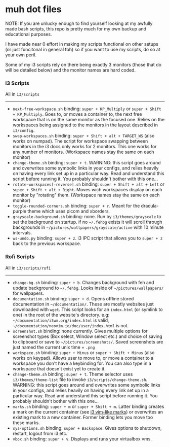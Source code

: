 # muh dot files

NOTE: If you are unlucky enough to find yourself looking at my awfully made bash scripts, this repo is pretty much for my own backup and educational purposes.

I have made near 0 effort in making my scripts functional on other setups (or just funcitonal in general tbh) so if you want to use my scripts, do so at your own peril.

Some of my i3 scripts rely on there being exactly 3 monitors (those that do will be detailed below) and the monitor names are hard coded.


### i3 Scripts

All in `i3/scripts`

---

- `next-free-workspace.sh` binding: `super + KP_Multiply` or `super + Shift + KP_Multiply`. Goes to, or moves a container to, the next free workspace that is on the same monitor as the focused one. Relies on the workspaces being assigned to the monitors in the layout described in `i3/config`.
- `swap-workspaces.sh` binding: `super + Shift + alt + TARGET_WS` (also works on numpad). The script for workspace swapping between monitors in the i3 docs only works for 2 monitors. This one works for any number of monitors. (Workspace names stay the same on each monitor)
- `change-theme.sh` binding: `super + t`. WARNING: this script goes around and overwrites some symbolic links in your configs, and relies heavily on having every link set up in a particular way. Read and understand this script before running it. You probably shouldn't bother with this one...
- `rotate-workspaces[-reverse].sh` binding: `super + Shift + alt + Left` or `super + Shift + alt + Right`. Moves wich workspaces display on each monitor by "rotating" them. (Workspace names stay the same on each monitor)
- `toggle-rounded-corners.sh` binding: `super + r`. Meant for the dracula-purple theme which uses picom and xborders.
- `grayscale-background.sh` binding: none. Run by `i3/themes/grayscale` to set the background on startup. if no `~/.fehbg` exists it will scroll through backgrounds in `~/pictures/wallpapers/grayscale/active` with 10 minute intervals.
- `ws-undo.py` binding: `super + z`. i3 IPC script that allows you to `super + z` back to the previous workspace.


### Rofi Scripts

All in `i3/scripts/rofi`

---

- `change-bg.sh` binding: `super + b`. Changes background with feh and update background to `~/.fehbg`. Looks inside of `~/pictures/wallpapers/` for wallpapers.
- `documentation.sh` binding: `super + d`. Opens offline stored documentation in `~/documentation/`. These are mostly websites just downloaded with `wget`. This script looks for an `index.html` (or symlink to one) in the root of the website's directory. e.g: `~/documentation/i3wm.org/index.html` is valid, `~/documentation/neovim.io/doc/user/index.html` is not.
- `screenshot.sh` binding: none currently. Gives multiple options for screenshot types (Box select, Window select etc.) and choice of saving to clipboard or save to `~/pictures/screenshots/`. Saved screenshots are just named the current unix time  +  `.png`
- `workspace.sh` binding: `super + Minus` or `super + Shift + Minus` (also works on keypad). Allows user to move to, or move a container to a workspace you don't have a keybinding for. You can also type in a workspace that doesn't exist yet to create it. 
- `change-theme.sh` binding: `super + t`. Theme selector uses `i3/themes/theme-list` file to invoke `i3/scripts/change-theme.sh`. WARNING: this script goes around and overwrites some symbolic links in your configs, and relies heavily on having every link set up in a particular way. Read and understand this script before running it. You probably shouldn't bother with this one...
- `marks.sh` binding: `super + m` or `super + Shift + m`. Latter binding creates a mark on the current container (see [i3 vim-like marks](https://i3wm.org/docs/userguide.html#vim_like_marks)) or overwrites an existing mark to a new container. Former binding lets you move too these marks.
- `sys-options.sh` binding: `super + Backspace`. Gives options to shutdown, restart, logout from i3 etc.
- `vbox.sh` binding: `super + v`. Displays and runs your virtualbox vms.
